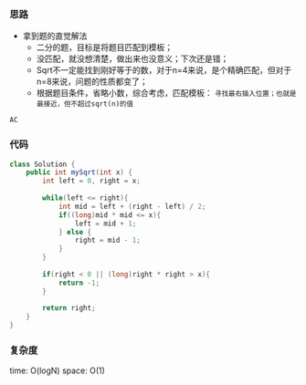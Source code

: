 ### 思路

- 拿到题的直觉解法
    - 二分的题，目标是将题目匹配到模板；
    - 没匹配，就没想清楚，做出来也没意义；下次还是错；
    - Sqrt不一定能找到刚好等于的数，对于n=4来说，是个精确匹配，但对于n=8来说，问题的性质都变了；
    - 根据题目条件，省略小数，综合考虑，匹配模板：
    `寻找最右插入位置；也就是最接近，但不超过sqrt(n)的值`

`AC`


### 代码
```java
class Solution {
    public int mySqrt(int x) {
        int left = 0, right = x;
        
        while(left <= right){
            int mid = left + (right - left) / 2;
            if((long)mid * mid <= x){
                left = mid + 1;
            } else {
                right = mid - 1;
            }
        }
        
        if(right < 0 || (long)right * right > x){
            return -1;
        }
        
        return right;
    }
}
```


### 复杂度

time: O(logN)
space: O(1)